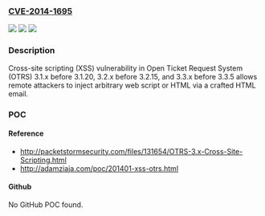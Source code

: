 ### [CVE-2014-1695](https://cve.mitre.org/cgi-bin/cvename.cgi?name=CVE-2014-1695)
![](https://img.shields.io/static/v1?label=Product&message=n%2Fa&color=blue)
![](https://img.shields.io/static/v1?label=Version&message=n%2Fa&color=blue)
![](https://img.shields.io/static/v1?label=Vulnerability&message=n%2Fa&color=brighgreen)

### Description

Cross-site scripting (XSS) vulnerability in Open Ticket Request System (OTRS) 3.1.x before 3.1.20, 3.2.x before 3.2.15, and 3.3.x before 3.3.5 allows remote attackers to inject arbitrary web script or HTML via a crafted HTML email.

### POC

#### Reference
- http://packetstormsecurity.com/files/131654/OTRS-3.x-Cross-Site-Scripting.html
- http://adamziaja.com/poc/201401-xss-otrs.html

#### Github
No GitHub POC found.

